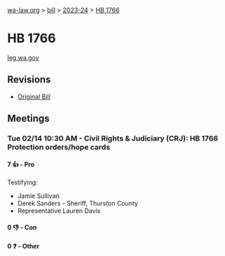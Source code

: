 [wa-law.org](/) > [bill](/bill/) > [2023-24](/bill/2023-24/) > [HB 1766](/bill/2023-24/hb/1766/)

# HB 1766
[leg.wa.gov](https://app.leg.wa.gov/billsummary?BillNumber=1766&Year=2023&Initiative=false)

## Revisions
* [Original Bill](1/)

## Meetings
### Tue 02/14 10:30 AM - Civil Rights & Judiciary (CRJ): HB 1766 Protection orders/hope cards
#### 7 👍 - Pro
Testifying:
* Jamie Sullivan
* Derek Sanders - Sheriff, Thurston County
* Representative Lauren Davis

#### 0 👎 - Con

#### 0 ❓ - Other
